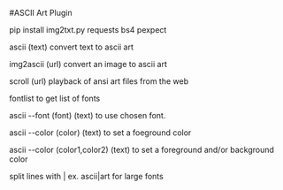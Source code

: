 #ASCII Art Plugin

pip install img2txt.py requests bs4 pexpect

ascii (text) convert text to ascii art

img2ascii (url) convert an image to ascii art

scroll (url) playback of ansi art files from the web

fontlist to get list of fonts

ascii --font (font) (text) to use chosen font.

ascii --color (color) (text) to set a foeground color

ascii --color (color1,color2) (text) to set a foreground and/or background color

split lines with | ex. ascii|art for large fonts
